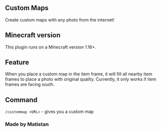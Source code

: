 ## Custom Maps

Create custom maps with any photo from the internet!

## Minecraft version

This plugin runs on a Minecraft version 1.16+.

## Feature

When you place a custom map in the item frame, it will fill all nearby item frames to place a photo with original quality. Currently, it only works if item frames are facing south.

## Command

`/custommap <URL>` - gives you a custom map

### Made by Matistan

